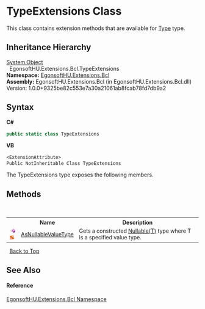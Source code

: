 # TypeExtensions Class
 

This class contains extension methods that are available for <a href="https://docs.microsoft.com/dotnet/api/system.type" target="_blank" rel="noopener noreferrer">Type</a> type.


## Inheritance Hierarchy
<a href="https://docs.microsoft.com/dotnet/api/system.object" target="_blank" rel="noopener noreferrer">System.Object</a><br />&nbsp;&nbsp;EgonsoftHU.Extensions.Bcl.TypeExtensions<br />
**Namespace:**&nbsp;<a href="N_EgonsoftHU_Extensions_Bcl.md">EgonsoftHU.Extensions.Bcl</a><br />**Assembly:**&nbsp;EgonsoftHU.Extensions.Bcl (in EgonsoftHU.Extensions.Bcl.dll) Version: 1.0.0+9325be82c553e7a30a21061ab8fcab78fd7db9a2

## Syntax

**C#**<br />
``` C#
public static class TypeExtensions
```

**VB**<br />
``` VB
<ExtensionAttribute>
Public NotInheritable Class TypeExtensions
```

The TypeExtensions type exposes the following members.


## Methods
&nbsp;<table><tr><th></th><th>Name</th><th>Description</th></tr><tr><td>![Public method](media/pubmethod.gif "Public method")![Static member](media/static.gif "Static member")</td><td><a href="M_EgonsoftHU_Extensions_Bcl_TypeExtensions_AsNullableValueType.md">AsNullableValueType</a></td><td>
Gets a constructed <a href="https://docs.microsoft.com/dotnet/api/system.nullable-1" target="_blank" rel="noopener noreferrer">Nullable(T)</a> type where T is a specified value type.</td></tr></table>&nbsp;
<a href="#typeextensions-class">Back to Top</a>

## See Also


#### Reference
<a href="N_EgonsoftHU_Extensions_Bcl.md">EgonsoftHU.Extensions.Bcl Namespace</a><br />